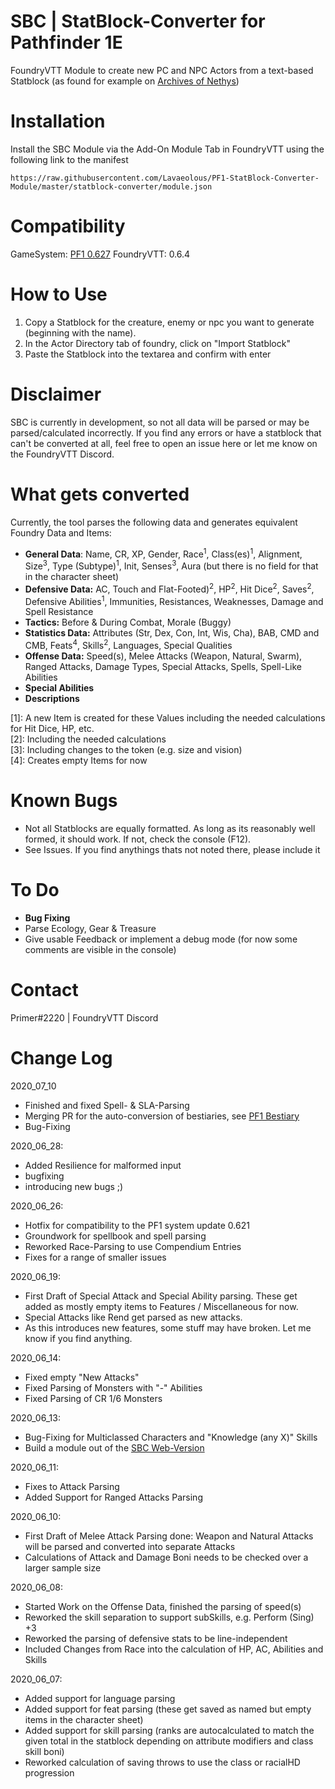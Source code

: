 # SBC | StatBlock-Converter for Pathfinder 1E
FoundryVTT Module to create new PC and NPC Actors from a text-based Statblock (as found for example on [Archives of Nethys](https://www.aonprd.com/))


# Installation
Install the SBC Module via the Add-On Module Tab in FoundryVTT using the following link to the manifest
```
https://raw.githubusercontent.com/Lavaeolous/PF1-StatBlock-Converter-Module/master/statblock-converter/module.json
```
# Compatibility
GameSystem: [PF1 0.627](https://gitlab.com/Furyspark/foundryvtt-pathfinder1)
FoundryVTT: 0.6.4

# How to Use
1.  Copy a Statblock for the creature, enemy or npc you want to generate (beginning with the name).
2.  In the Actor Directory tab of foundry, click on "Import Statblock"
3.  Paste the Statblock into the textarea and confirm with enter

# Disclaimer
SBC is currently in development, so not all data will be parsed or may be parsed/calculated incorrectly.
If you find any errors or have a statblock that can't be converted at all, feel free to open an issue here or let me know on the FoundryVTT Discord.

# What gets converted
Currently, the tool parses the following data and generates equivalent Foundry Data and Items:

*  **General Data**: Name, CR, XP, Gender, Race<sup>1</sup>, Class(es)<sup>1</sup>, Alignment, Size<sup>3</sup>, Type (Subtype)<sup>1</sup>, Init, Senses<sup>3</sup>, Aura (but there is no field for that in the character sheet)
*  **Defensive Data:** AC, Touch and Flat-Footed)<sup>2</sup>, HP<sup>2</sup>, Hit Dice<sup>2</sup>, Saves<sup>2</sup>, Defensive Abilities<sup>1</sup>, Immunities, Resistances, Weaknesses, Damage and Spell Resistance
*  **Tactics:** Before &amp; During Combat, Morale (Buggy)
*  **Statistics Data:** Attributes (Str, Dex, Con, Int, Wis, Cha), BAB, CMD and CMB, Feats<sup>4</sup>, Skills<sup>2</sup>, Languages, Special Qualities
*  **Offense Data:** Speed(s), Melee Attacks (Weapon, Natural, Swarm), Ranged Attacks, Damage Types, Special Attacks, Spells, Spell-Like Abilities
*  **Special Abilities**
*  **Descriptions**

[1]: A new Item is created for these Values including the needed calculations for Hit Dice, HP, etc.  
[2]: Including the needed calculations  
[3]: Including changes to the token (e.g. size and vision)  
[4]: Creates empty Items for now

# Known Bugs
*  Not all Statblocks are equally formatted. As long as its reasonably well formed, it should work. If not, check the console (F12).
*  See Issues. If you find anythings thats not noted there, please include it


# To Do
*  **Bug Fixing**
*  Parse Ecology, Gear & Treasure
*  Give usable Feedback or implement a debug mode (for now some comments are visible in the console)

# Contact
Primer#2220 | FoundryVTT Discord

# Change Log

2020_07_10
*  Finished and fixed Spell- & SLA-Parsing
*  Merging PR for the auto-conversion of bestiaries, see [PF1 Bestiary](https://github.com/JamesDeVore/pf1_Bestiary)
*  Bug-Fixing

2020_06_28:
*  Added Resilience for malformed input
*  bugfixing
*  introducing new bugs ;)

2020_06_26:
*  Hotfix for compatibility to the PF1 system update 0.621
*  Groundwork for spellbook and spell parsing
*  Reworked Race-Parsing to use Compendium Entries
*  Fixes for a range of smaller issues

2020_06_19:
*  First Draft of Special Attack and Special Ability parsing. These get added as mostly empty items to Features / Miscellaneous for now.
*  Special Attacks like Rend get parsed as new attacks.
*  As this introduces new features, some stuff may have broken. Let me know if you find anything.

2020_06_14:
*  Fixed empty "New Attacks"
*  Fixed Parsing of Monsters with "-" Abilities
*  Fixed Parsing of CR 1/6 Monsters

2020_06_13:
*  Bug-Fixing for Multiclassed Characters and "Knowledge (any X)" Skills
*  Build a module out of the [SBC Web-Version](https://github.com/Lavaeolous/Foundry-PF1-StatBlock-Converter) 

2020_06_11:
*  Fixes to Attack Parsing
*  Added Support for Ranged Attacks Parsing

2020_06_10:
*  First Draft of Melee Attack Parsing done: Weapon and Natural Attacks will be parsed and converted into separate Attacks
*  Calculations of Attack and Damage Boni needs to be checked over a larger sample size

2020_06_08:
*  Started Work on the Offense Data, finished the parsing of speed(s)
*  Reworked the skill separation to support subSkills, e.g. Perform (Sing) +3
*  Reworked the parsing of defensive stats to be line-independent
*  Included Changes from Race into the calculation of HP, AC, Abilities and Skills

2020_06_07:
*  Added support for language parsing
*  Added support for feat parsing (these get saved as named but empty items in the character sheet)
*  Added support for skill parsing (ranks are autocalculated to match the given total in the statblock depending on attribute modifiers and class skill boni)
*  Reworked calculation of saving throws to use the class or racialHD progression